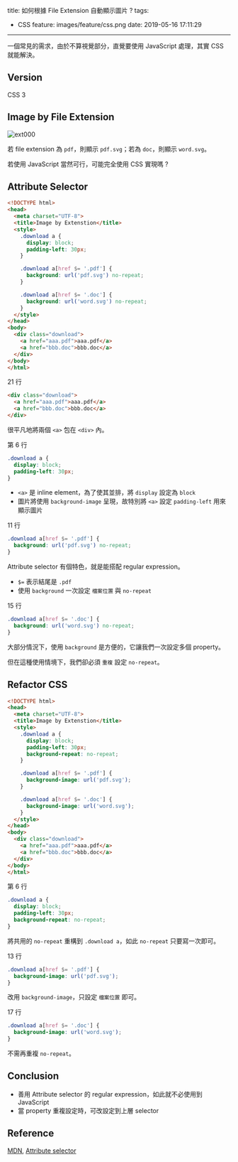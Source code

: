 title: 如何根據 File Extension 自動顯示圖片 ?
tags:
  - CSS
feature: images/feature/css.png
date: 2019-05-16 17:11:29
---
一個常見的需求，由於不算視覺部分，直覺要使用 JavaScript 處理，其實 CSS 就能解決。

<!-- more -->

## Version

CSS 3

## Image by File Extension

![ext000](/images/css/image-by-extension/ext000.png)

若 file extension 為 `pdf`，則顯示 `pdf.svg`；若為 `doc`，則顯示 `word.svg`。

若使用 JavaScript 當然可行，可能完全使用 CSS 實現嗎 ?

## Attribute Selector 

```html
<!DOCTYPE html>
<head>
  <meta charset="UTF-8">
  <title>Image by Extenstion</title>
  <style>
    .download a {
      display: block;
      padding-left: 30px;
    }

    .download a[href $= '.pdf'] {
      background: url('pdf.svg') no-repeat;
    }

    .download a[href $= '.doc'] {
      background: url('word.svg') no-repeat;
    }
  </style>
</head>
<body>
  <div class="download">
    <a href="aaa.pdf">aaa.pdf</a>
    <a href="bbb.doc">bbb.doc</a>
  </div>
</body>
</html>
```

21 行

```html
<div class="download">
  <a href="aaa.pdf">aaa.pdf</a>
  <a href="bbb.doc">bbb.doc</a>
</div>
```

很平凡地將兩個 `<a>` 包在 `<div>` 內。

第 6 行

```css
.download a {
  display: block;
  padding-left: 30px;
}
```

* `<a>` 是 inline element，為了使其並排，將 `display` 設定為 `block`
* 圖片將使用 `background-image` 呈現，故特別將 `<a>` 設定 `padding-left` 用來顯示圖片

11 行

```css
.download a[href $= '.pdf'] {
  background: url('pdf.svg') no-repeat;
}
```

Attribute selector 有個特色，就是能搭配 regular expression。

* `$=` 表示結尾是 `.pdf`
* 使用 `background` 一次設定 `檔案位置` 與 `no-repeat`

15 行

```css
.download a[href $= '.doc'] {
  background: url('word.svg') no-repeat;
}
```

大部分情況下，使用 `background` 是方便的，它讓我們一次設定多個 property。

但在這種使用情境下，我們卻必須 `重複` 設定 `no-repeat`。

## Refactor CSS

```html
<!DOCTYPE html>
<head>
  <meta charset="UTF-8">
  <title>Image by Extenstion</title>
  <style>
    .download a {
      display: block;
      padding-left: 30px;
      background-repeat: no-repeat;
    }

    .download a[href $= '.pdf'] {
      background-image: url('pdf.svg');
    }

    .download a[href $= '.doc'] {
      background-image: url('word.svg');
    }
  </style>
</head>
<body>
  <div class="download">
    <a href="aaa.pdf">aaa.pdf</a>
    <a href="bbb.doc">bbb.doc</a>
  </div>
</body>
</html>
```

第 6 行

```css
.download a {
  display: block;
  padding-left: 30px;
  background-repeat: no-repeat;
}
```

將共用的 `no-repeat` 重構到 `.download a`，如此 `no-repeat` 只要寫一次即可。

13 行

```css
.download a[href $= '.pdf'] {
  background-image: url('pdf.svg');
}
```

改用 `background-image`，只設定 `檔案位置` 即可。

17 行

```css
.download a[href $= '.doc'] {
  background-image: url('word.svg');
}
```

不需再重複 `no-repeat`。

## Conclusion

* 善用 Attribute selector 的 regular expression，如此就不必使用到 JavaScript
* 當 property 重複設定時，可改設定到上層 selector

## Reference

[MDN](https://developer.mozilla.org/en-US/), [Attribute selector](https://developer.mozilla.org/en-US/docs/Web/CSS/Attribute_selectors)

